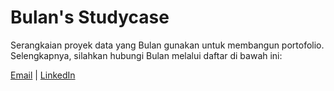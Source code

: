 # Bulan's Studycase
Serangkaian proyek data yang Bulan gunakan untuk membangun portofolio. Selengkapnya, silahkan hubungi Bulan melalui daftar di bawah ini:

[Email](mailto:contact@nurlaelabulan.my.id) | [LinkedIn](https://linkedin.com/in/bulan-nurlaela)
